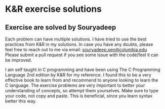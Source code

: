 # K&R exercise solutions

## Exercise are solved by Souryadeep

Each problem can have multiple solutions. I have tried to use the best practices from K&R in my solutions.
In case you have any doubts, please feel free to reach out to me via email: souryadeep.sen@columbia.edu
Please submit a pull request if you see some issue with the code/feel it can be improved.

I am self taught in C programming and have been using The C Programming Language 2nd edition by K&R for my reference. I found this to be a very effective book to learn from and recommend to anyone looking to learn the C language. The exercise problems are very important to better your understanding of concepts, so attempt them yourselves. Make sure to type your code, not copy and paste. This is beneficial, since you learn syntax better this way.
